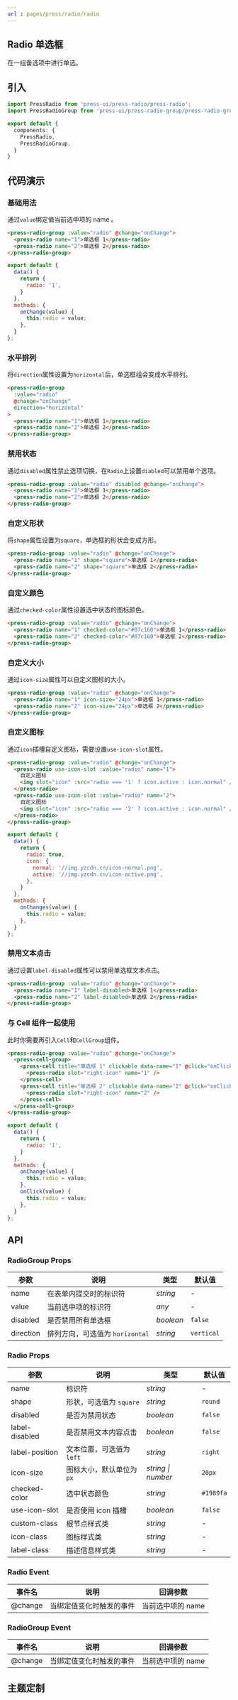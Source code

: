 ```yaml
---
url : pages/press/radio/radio
---
```


## Radio 单选框

在一组备选项中进行单选。


## 引入

```ts
import PressRadio from 'press-ui/press-radio/press-radio';
import PressRadioGroup from 'press-ui/press-radio-group/press-radio-group';

export default {
  components: {
    PressRadio,
    PressRadioGroup,
  }
}
```

## 代码演示

### 基础用法

通过`value`绑定值当前选中项的 name 。

```html
<press-radio-group :value="radio" @change="onChange">
  <press-radio name="1">单选框 1</press-radio>
  <press-radio name="2">单选框 2</press-radio>
</press-radio-group>
```

```js
export default {
  data() {
    return {
      radio: '1',
    }
  },
  methods: {
    onChange(value) {
      this.radio = value;
    },
  }
};
```

### 水平排列

将`direction`属性设置为`horizontal`后，单选框组会变成水平排列。

```html
<press-radio-group
  :value="radio"
  @change="onChange"
  direction="horizontal"
>
  <press-radio name="1">单选框 1</press-radio>
  <press-radio name="2">单选框 2</press-radio>
</press-radio-group>
```

### 禁用状态

通过`disabled`属性禁止选项切换，在`Radio`上设置`diabled`可以禁用单个选项。

```html
<press-radio-group :value="radio" disabled @change="onChange">
  <press-radio name="1">单选框 1</press-radio>
  <press-radio name="2">单选框 2</press-radio>
</press-radio-group>
```

### 自定义形状

将`shape`属性设置为`square`，单选框的形状会变成方形。

```html
<press-radio-group :value="radio" @change="onChange">
  <press-radio name="1" shape="square">单选框 1</press-radio>
  <press-radio name="2" shape="square">单选框 2</press-radio>
</press-radio-group>
```

### 自定义颜色

通过`checked-color`属性设置选中状态的图标颜色。

```html
<press-radio-group :value="radio" @change="onChange">
  <press-radio name="1" checked-color="#07c160">单选框 1</press-radio>
  <press-radio name="2" checked-color="#07c160">单选框 2</press-radio>
</press-radio-group>
```

### 自定义大小

通过`icon-size`属性可以自定义图标的大小。

```html
<press-radio-group :value="radio" @change="onChange">
  <press-radio name="1" icon-size="24px">单选框 1</press-radio>
  <press-radio name="2" icon-size="24px">单选框 2</press-radio>
</press-radio-group>
```

### 自定义图标

通过`icon`插槽自定义图标，需要设置`use-icon-slot`属性。

```html
<press-radio-group :value="radio" @change="onChange">
  <press-radio use-icon-slot :value="radio" name="1">
    自定义图标
    <img slot="icon" :src="radio === '1' ? icon.active : icon.normal" />
  </press-radio>
  <press-radio use-icon-slot :value="radio" name="2">
    自定义图标
    <img slot="icon" :src="radio === '2' ? icon.active : icon.normal" />
  </press-radio>
</press-radio-group>
```

```js
export default {
  data() {
    return {
      radio: true,
      icon: {
        normal: '//img.yzcdn.cn/icon-normal.png',
        active: '//img.yzcdn.cn/icon-active.png',
      },
    }
  },
  methods: {
    onChanges(value) {
      this.radio = value;
    },
  }
};
```

### 禁用文本点击

通过设置`label-disabled`属性可以禁用单选框文本点击。

```html
<press-radio-group :value="radio" @change="onChange">
  <press-radio name="1" label-disabled>单选框 1</press-radio>
  <press-radio name="2" label-disabled>单选框 2</press-radio>
</press-radio-group>
```

### 与 Cell 组件一起使用

此时你需要再引入`Cell`和`CellGroup`组件。

```html
<press-radio-group :value="radio" @change="onChange">
  <press-cell-group>
    <press-cell title="单选框 1" clickable data-name="1" @click="onClick">
      <press-radio slot="right-icon" name="1" />
    </press-cell>
    <press-cell title="单选框 2" clickable data-name="2" @click="onClick">
      <press-radio slot="right-icon" name="2" />
    </press-cell>
  </press-cell-group>
</press-radio-group>
```

```js
export default {
  data() {
    return {
      radio: '1',
    }
  },
  methods: {
    onChange(value) {
      this.radio = value;
    },
    onClick(value) {
      this.radio = value;
    },
  }
};
```

## API

### RadioGroup Props

| 参数      | 说明                            | 类型      | 默认值     |
| --------- | ------------------------------- | --------- | ---------- |
| name      | 在表单内提交时的标识符          | _string_  | -          |
| value     | 当前选中项的标识符              | _any_     | -          |
| disabled  | 是否禁用所有单选框              | _boolean_ | `false`    |
| direction | 排列方向，可选值为 `horizontal` | _string_  | `vertical` |

### Radio Props

| 参数           | 说明                      | 类型               | 默认值    |
| -------------- | ------------------------- | ------------------ | --------- |
| name           | 标识符                    | _string_           | -         |
| shape          | 形状，可选值为 `square`   | _string_           | `round`   |
| disabled       | 是否为禁用状态            | _boolean_          | `false`   |
| label-disabled | 是否禁用文本内容点击      | _boolean_          | `false`   |
| label-position | 文本位置，可选值为 `left` | _string_           | `right`   |
| icon-size      | 图标大小，默认单位为`px`  | _string \| number_ | `20px`    |
| checked-color  | 选中状态颜色              | _string_           | `#1989fa` |
| use-icon-slot  | 是否使用 icon 插槽        | _boolean_          | `false`   |
| custom-class   | 根节点样式类              | _string_           | -         |
| icon-class     | 图标样式类                | _string_           | -         |
| label-class    | 描述信息样式类            | _string_           | -         |

### Radio Event

| 事件名  | 说明                     | 回调参数          |
| ------- | ------------------------ | ----------------- |
| @change | 当绑定值变化时触发的事件 | 当前选中项的 name |

### RadioGroup Event

| 事件名  | 说明                     | 回调参数          |
| ------- | ------------------------ | ----------------- |
| @change | 当绑定值变化时触发的事件 | 当前选中项的 name |

## 主题定制

<theme-config />